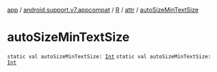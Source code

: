[app](../../../index.md) / [android.support.v7.appcompat](../../index.md) / [R](../index.md) / [attr](index.md) / [autoSizeMinTextSize](./auto-size-min-text-size.md)

# autoSizeMinTextSize

`static val autoSizeMinTextSize: `[`Int`](https://kotlinlang.org/api/latest/jvm/stdlib/kotlin/-int/index.html)
`static val autoSizeMinTextSize: `[`Int`](https://kotlinlang.org/api/latest/jvm/stdlib/kotlin/-int/index.html)
